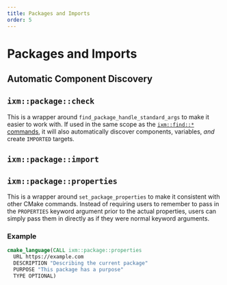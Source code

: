```yaml
---
title: Packages and Imports
order: 5
---
```


# Packages and Imports

## Automatic Component Discovery

## `ixm::package::check`

This is a wrapper around `find_package_handle_standard_args` to make it easier
to work with. If used in the same scope as the [`ixm::find::*`
commands](./find), it will also automatically discover components, variables,
*and* create `IMPORTED` targets.

## `ixm::package::import`

## `ixm::package::properties`

This is a wrapper around `set_package_properties` to make it consistent with
other CMake commands. Instead of requiring users to remember to pass in the
`PROPERTIES` keyword argument prior to the actual properties, users can simply
pass them in directly as if they were normal keyword arguments.

### Example

```cmake
cmake_language(CALL ixm::package::properties
  URL https://example.com
  DESCRIPTION "Describing the current package"
  PURPOSE "This package has a purpose"
  TYPE OPTIONAL)
```
